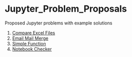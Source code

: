 # Jupyter_Problem_Proposals
Proposed Jupyter problems with example solutions


1. [Compare Excel Files](https://colab.research.google.com/github/NUS-ALSET/Jupyter_Problem_Proposals/blob/master/Proposal1/Proposal1_Excel.ipynb)
2. [Email Mail Merge](https://colab.research.google.com/github/NUS-ALSET/Jupyter_Problem_Proposals/blob/master/Proposal2/Proposal2_EmailTemplate.ipynb)
3. [Simple Function](https://colab.research.google.com/github/NUS-ALSET/Jupyter_Problem_Proposals/blob/master/Proposal3/Proposal3_SumProblemProposal.ipynb)
4. [Notebook Checker](https://colab.research.google.com/github/araraj1997/Jupyter_Problem_Proposals/blob/master/ProblemCheckerFinal.ipynb)

